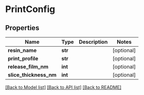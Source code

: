 # PrintConfig

## Properties
Name | Type | Description | Notes
------------ | ------------- | ------------- | -------------
**resin_name** | **str** |  | [optional] 
**print_profile** | **str** |  | [optional] 
**release_film_nm** | **int** |  | [optional] 
**slice_thickness_nm** | **int** |  | [optional] 

[[Back to Model list]](../README.md#documentation-for-models) [[Back to API list]](../README.md#documentation-for-api-endpoints) [[Back to README]](../README.md)


